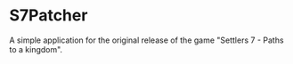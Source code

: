 # S7Patcher
A simple application for the original release of the game "Settlers 7 - Paths to a kingdom".

